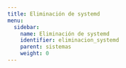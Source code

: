 ```yaml
---
title: Eliminación de systemd
menu:
  sidebar:
    name: Eliminación de systemd
    identifier: eliminacion_systemd
    parent: sistemas
    weight: 0
---
```


